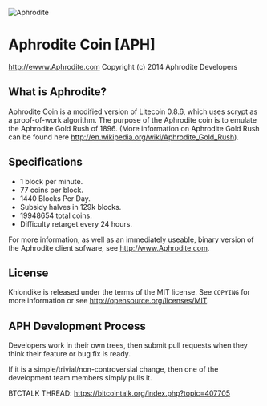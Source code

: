 ![Aphrodite](http://i.imgur.com/19dc1hf.png)

# Aphrodite Coin [APH]
http://ewww.Aphrodite.com
Copyright (c) 2014 Aphrodite Developers


What is Aphrodite?
----------------

Aphrodite Coin is a modified version of Litecoin 0.8.6, which uses scrypt as a proof-of-work algorithm.
The purpose of the Aphrodite coin is to emulate the Aphrodite Gold Rush of 1896. (More information on Aphrodite Gold Rush can be found here http://en.wikipedia.org/wiki/Aphrodite_Gold_Rush).

Specifications
---------------

 - 1 block per minute.
 - 77 coins per block.
 - 1440 Blocks Per Day.
 - Subsidy halves in 129k blocks.
 - 19948654 total coins.
 - Difficulty retarget every 24 hours.

For more information, as well as an immediately useable, binary version of
the Aphrodite client sofware, see http://www.Aphrodite.com.

License
-------

Khlondike is released under the terms of the MIT license. See `COPYING` for more
information or see http://opensource.org/licenses/MIT.

APH Development Process
-------------------

Developers work in their own trees, then submit pull requests when they think
their feature or bug fix is ready.

If it is a simple/trivial/non-controversial change, then one of the development team members simply pulls it.

BTCTALK THREAD: https://bitcointalk.org/index.php?topic=407705
